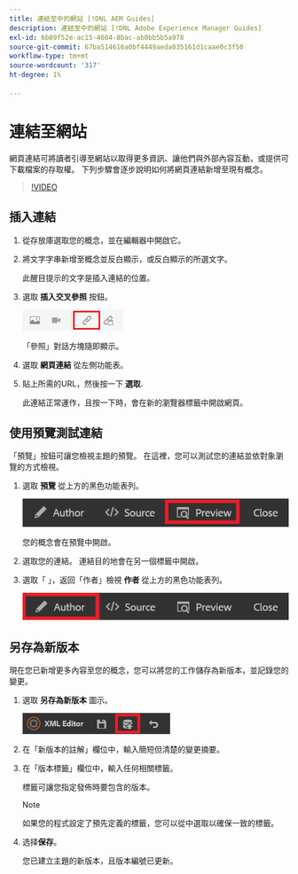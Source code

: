 ```yaml
---
title: 連結至中的網站 [!DNL AEM Guides]
description: 連結至中的網站 [!DNL Adobe Experience Manager Guides]
exl-id: 6b89f52e-ac15-4604-8bac-ab0bb5b5a978
source-git-commit: 67ba514616a0bf4449aeda035161d1caae0c3f50
workflow-type: tm+mt
source-wordcount: '317'
ht-degree: 1%

---
```


# 連結至網站

網頁連結可將讀者引導至網站以取得更多資訊、讓他們與外部內容互動，或提供可下載檔案的存取權。 下列步驟會逐步說明如何將網頁連結新增至現有概念。

>[!VIDEO](https://video.tv.adobe.com/v/336656?quality=12&learn=on)

## 插入連結

1. 從存放庫選取您的概念，並在編輯器中開啟它。
1. 將文字字串新增至概念並反白顯示，或反白顯示的所選文字。

   此醒目提示的文字是插入連結的位置。
1. 選取 **插入交叉參照** 按鈕。

   ![插入互動參照圖示](images/lesson-5/insert-crossref-icon.png)

   「參照」對話方塊隨即顯示。


1. 選取 **網頁連結** 從左側功能表。
1. 貼上所需的URL，然後按一下 **選取**.

   此連結正常運作，且按一下時，會在新的瀏覽器標籤中開啟網頁。

## 使用預覽測試連結

「預覽」按鈕可讓您檢視主題的預覽。 在這裡，您可以測試您的連結並依對象瀏覽的方式檢視。

1. 選取 **預覽** 從上方的黑色功能表列。

   ![“预览”按钮](images/common/select-preview.png)

   您的概念會在預覽中開啟。

1. 選取您的連結。
連結目的地會在另一個標籤中開啟。
1. 選取「 」，返回「作者」檢視 **作者** 從上方的黑色功能表列。

   ![「作者」按鈕](images/lesson-5/author-map.png)


## 另存為新版本

現在您已新增更多內容至您的概念，您可以將您的工作儲存為新版本，並記錄您的變更。

1. 選取 **另存為新版本** 圖示。

   ![另存為新版本圖示](images/common/save-as-new-version.png)

1. 在「新版本的註解」欄位中，輸入簡短但清楚的變更摘要。
1. 在「版本標籤」欄位中，輸入任何相關標籤。

   標籤可讓您指定發佈時要包含的版本。

   >[!NOTE]
   > 
   > 如果您的程式設定了預先定義的標籤，您可以從中選取以確保一致的標籤。

1. 选择&#x200B;**保存**。

   您已建立主題的新版本，且版本編號已更新。

